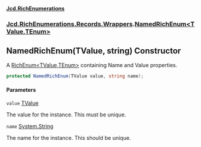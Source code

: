 #### [Jcd.RichEnumerations](index.md 'index')
### [Jcd.RichEnumerations.Records.Wrappers](Jcd.RichEnumerations.Records.Wrappers.md 'Jcd.RichEnumerations.Records.Wrappers').[NamedRichEnum&lt;TValue,TEnum&gt;](Jcd.RichEnumerations.Records.Wrappers.NamedRichEnum_TValue,TEnum_.md 'Jcd.RichEnumerations.Records.Wrappers.NamedRichEnum<TValue,TEnum>')

## NamedRichEnum(TValue, string) Constructor

A [RichEnum&lt;TValue,TEnum&gt;](Jcd.RichEnumerations.Records.RichEnum_TValue,TEnum_.md 'Jcd.RichEnumerations.Records.RichEnum<TValue,TEnum>') containing Name and Value properties.

```csharp
protected NamedRichEnum(TValue value, string name);
```
#### Parameters

<a name='Jcd.RichEnumerations.Records.Wrappers.NamedRichEnum_TValue,TEnum_.NamedRichEnum(TValue,string).value'></a>

`value` [TValue](Jcd.RichEnumerations.Records.Wrappers.NamedRichEnum_TValue,TEnum_.md#Jcd.RichEnumerations.Records.Wrappers.NamedRichEnum_TValue,TEnum_.TValue 'Jcd.RichEnumerations.Records.Wrappers.NamedRichEnum<TValue,TEnum>.TValue')

The value for the instance. This must be unique.

<a name='Jcd.RichEnumerations.Records.Wrappers.NamedRichEnum_TValue,TEnum_.NamedRichEnum(TValue,string).name'></a>

`name` [System.String](https://docs.microsoft.com/en-us/dotnet/api/System.String 'System.String')

The name for the instance. This should be unique.
